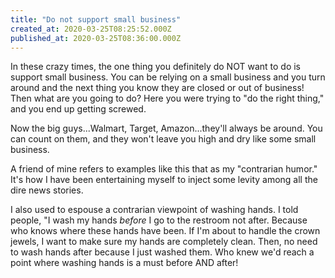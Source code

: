 ```yaml
---
title: "Do not support small business"
created_at: 2020-03-25T08:25:52.000Z
published_at: 2020-03-25T08:36:00.000Z
---
```

In these crazy times, the one thing you definitely do NOT want to do is support small business. You can be relying on a small business and you turn around and the next thing you know they are closed or out of business! Then what are you going to do? Here you were trying to "do the right thing," and you end up getting screwed. 

Now the big guys...Walmart, Target, Amazon...they'll always be around. You can count on them, and they won't leave you high and dry like some small business.

A friend of mine refers to examples like this that as my "contrarian humor." It's how I have been entertaining myself to inject some levity among all the dire news stories.

I also used to espouse a contrarian viewpoint of washing hands. I told people, "I wash my hands _before_ I go to the restroom not after. Because who knows where these hands have been. If I'm about to handle the crown jewels, I want to make sure my hands are completely clean. Then, no need to wash hands after because I just washed them. Who knew we'd reach a point where washing hands is a must before AND after!
